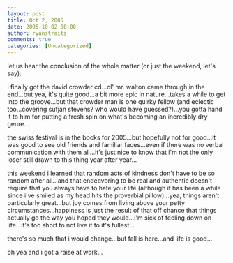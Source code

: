 ```yaml
---
layout: post
title: Oct 2, 2005
date: 2005-10-02 00:00
author: ryanstraits
comments: true
categories: [Uncategorized]
---
```

let us hear the conclusion of the whole matter (or just the weekend, let's say):

i finally got the david crowder cd...ol' mr. walton came through in the end...but yea, it's quite good...a bit more epic in nature...takes a while to get into the groove...but that crowder man is one quirky fellow (and eclectic too...covering sufjan stevens? who would have guessed?)...you gotta hand it to him for putting a fresh spin on what's becoming an incredibly dry genre...

the swiss festival is in the books for 2005...but hopefully not for good...it was good to see old friends and familiar faces...even if there was no verbal communication with them all...it's just nice to know that i'm not the only loser still drawn to this thing year after year...

this weekend i learned that random acts of kindness don't have to be so random after all...and that endeavoring to be real and authentic doesn't require that you always have to hate your life (although it has been a while since i've smiled as my head hits the proverbial pillow)...yea, things aren't particularly great...but joy comes from living above your petty circumstances...happiness is just the result of that off chance that things actually go the way you hoped they would...i'm sick of feeling down on life...it's too short to not live it to it's fullest...

there's so much that i would change...but fall is here...and life is good...

oh yea and i got a raise at work...
